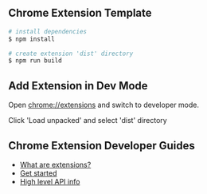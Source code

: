 ## Chrome Extension Template

```bash
# install dependencies
$ npm install

# create extension 'dist' directory
$ npm run build
```

## Add Extension in Dev Mode 
Open [chrome://extensions](chrome://extensions) and switch to developer mode. 

Click 'Load unpacked' and select 'dist' directory

## Chrome Extension Developer Guides
- [What are extensions?](https://developer.chrome.com/extensions)
- [Get started](https://developer.chrome.com/extensions/getstarted)
- [High level API info](https://developer.chrome.com/extensions/devguide)
